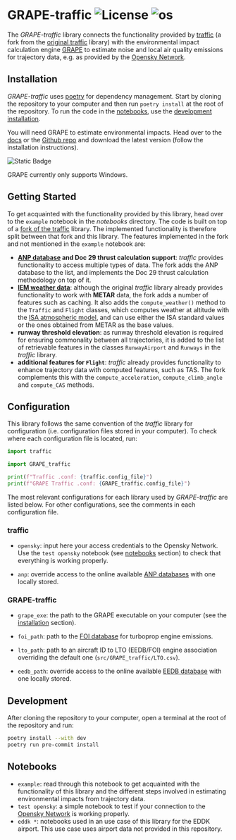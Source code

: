 # GRAPE-traffic ![License](https://img.shields.io/github/license/goncaloroque30/grape-traffic) ![os](https://img.shields.io/badge/os-Windows-blue)

The *GRAPE-traffic* library connects the functionality provided by [traffic](https://github.com/goncaloroque30/traffic/tree/env_impacts) (a fork from the [original traffic](https://github.com/xoolive/traffic) library) with the environmental impact calculation engine [GRAPE](https://goncaloroque30.github.io/GRAPE-Docs/) to estimate noise and local air quality emissions for trajectory data, e.g. as provided by the [Opensky Network](https://opensky-network.org/).

## Installation

*GRAPE-traffic* uses [poetry](https://python-poetry.org/) for dependency management. Start by cloning the repository to your computer and then run `poetry install` at the root of the repository. To run the code in the [notebooks](#notebooks), use the [development installation](#development).

You will need GRAPE to estimate environmental impacts. Head over to the [docs](https://goncaloroque30.github.io/GRAPE-Docs/) or the [Github repo](https://github.com/goncaloroque30/GRAPE) and download the latest version (follow the installation instructions).

![Static Badge](https://img.shields.io/badge/Warning-FFFF00)

GRAPE currently only supports Windows.

## Getting Started

To get acquainted with the functionality provided by this library, head over to the `example` notebook in the *notebooks* directory. The code is built on top of a [fork of the traffic](https://github.com/goncaloroque30/traffic/tree/env_impacts) library. The implemented functionality is therefore split between that fork and this library. The features implemented in the fork and not mentioned in the `example` notebook are:

- **[ANP database](https://www.easa.europa.eu/en/domains/environment/policy-support-and-research/aircraft-noise-and-performance-anp-data) and Doc 29 thrust calculation support**: *traffic* provides functionality to access multiple types of data. The fork adds the ANP database to the list, and implements the Doc 29 thrust calculation methodology on top of it.
- **[IEM weather data](https://mesonet.agron.iastate.edu/request/download.phtml)**: although the original *traffic* library already provides functionality to work with **METAR** data, the fork adds a number of features such as caching. It also adds the `compute_weather()` method to the `Traffic` and `Flight` classes, which computes weather at altitude with the [ISA atmospheric model](https://en.wikipedia.org/wiki/International_Standard_Atmosphere), and can use either the ISA standard values or the ones obtained from METAR as the base values.
- **runway threshold elevation**: as runway threshold elevation is required for ensuring commonality between all trajectories, it is added to the list of retrievable features in the classes `RunwayAirport` and `Runways` in the *traffic* library.
- **additional features for `Flight`**: *traffic* already provides functionality to enhance trajectory data with computed features, such as TAS. The fork complements this with the `compute_acceleration`, `compute_climb_angle` and `compute_CAS` methods.

## Configuration

This library follows the same convention of the *traffic* library for configuration (i.e. configuration files stored in your computer). To check where each configuration file is located, run:

```python
import traffic

import GRAPE_traffic

print(f"Traffic .conf: {traffic.config_file}")
print(f"GRAPE Traffic .conf: {GRAPE_traffic.config_file}")
```

The most relevant configurations for each library used by *GRAPE-traffic* are listed below. For other configurations, see the comments in each configuration file.

### traffic

- `opensky`: input here your access credentials to the Opensky Network. Use the `test opensky` notebook (see [notebooks](#notebooks) section) to check that everything is working properly.

- `anp`: override access to the online available [ANP databases](https://www.easa.europa.eu/en/domains/environment/policy-support-and-research/aircraft-noise-and-performance-anp-data) with one locally stored.

### GRAPE-traffic

- `grape_exe`: the path to the GRAPE executable on your computer (see the [installation](#installation) section).

- `foi_path`: path to the [FOI database](https://www.foi.se/en/foi/research/aeronautics-and-space-issues/environmental-impact-of-aircraft.html) for turboprop engine emissions.

- `lto_path`: path to an aircraft ID to LTO (EEDB/FOI) engine association overriding the default one (`src/GRAPE_traffic/LTO.csv`).

- `eedb_path`: override access to the online available [EEDB database](https://www.easa.europa.eu/en/domains/environment/icao-aircraft-engine-emissions-databank) with one locally stored.

## Development

After cloning the repository to your computer, open a terminal at the root of the repository and run:

```sh
poetry install --with dev
poetry run pre-commit install
```

## Notebooks

- `example`: read through this notebook to get acquainted with the functionality of this library and the different steps involved in estimating environmental impacts from trajectory data.
- `test opensky`: a simple notebook to test if your connection to the [Opensky Network](https://opensky-network.org/) is working properly.
- `eddk *`: notebooks used in an use case of this library for the EDDK airport. This use case uses airport data not provided in this repository.
